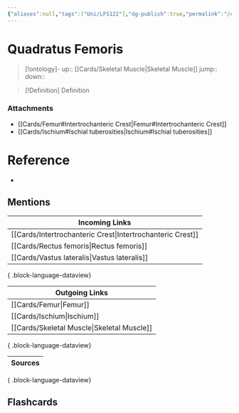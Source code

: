 ```yaml
---
{"aliases":null,"tags":["Uni/LFS122"],"dg-publish":true,"permalink":"/cards/quadratus-femoris/","dgPassFrontmatter":true}
---
```


# Quadratus Femoris

> [!ontology]-
> up:: [[Cards/Skeletal Muscle\|Skeletal Muscle]]
> jump:: 
> down:: 

> [!Definition] Definition

### Attachments

- [[Cards/Femur#Intertrochanteric Crest\|Femur#Intertrochanteric Crest]]
- [[Cards/Ischium#Ischial tuberosities\|Ischium#Ischial tuberosities]]

# Reference

- 

## Mentions

| Incoming Links                                                |
| ------------------------------------------------------------- |
| [[Cards/Intertrochanteric Crest\|Intertrochanteric Crest]] |
| [[Cards/Rectus femoris\|Rectus femoris]]                   |
| [[Cards/Vastus lateralis\|Vastus lateralis]]               |

{ .block-language-dataview}

| Outgoing Links                                |
| --------------------------------------------- |
| [[Cards/Femur\|Femur]]                     |
| [[Cards/Ischium\|Ischium]]                 |
| [[Cards/Skeletal Muscle\|Skeletal Muscle]] |

{ .block-language-dataview}

| Sources |
| ------- |

{ .block-language-dataview}

## Flashcards